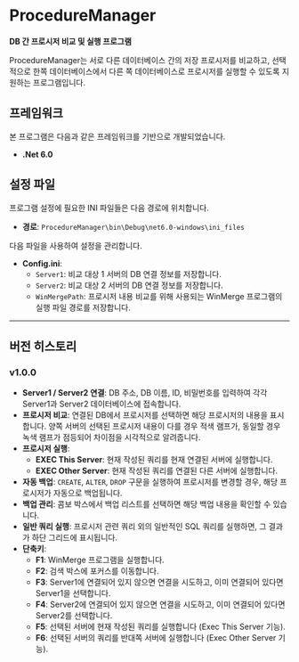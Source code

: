 # ProcedureManager

**DB 간 프로시저 비교 및 실행 프로그램**

ProcedureManager는 서로 다른 데이터베이스 간의 저장 프로시저를 비교하고, 선택적으로 한쪽 데이터베이스에서 다른 쪽 데이터베이스로 프로시저를 실행할 수 있도록 지원하는 프로그램입니다.

## 프레임워크

본 프로그램은 다음과 같은 프레임워크를 기반으로 개발되었습니다.

* **.Net 6.0**

## 설정 파일

프로그램 설정에 필요한 INI 파일들은 다음 경로에 위치합니다.

* **경로**: `ProcedureManager\bin\Debug\net6.0-windows\ini_files`

다음 파일을 사용하여 설정을 관리합니다.

* **Config.ini**:
    * `Server1`: 비교 대상 1 서버의 DB 연결 정보를 저장합니다.
    * `Server2`: 비교 대상 2 서버의 DB 연결 정보를 저장합니다.
    * `WinMergePath`: 프로시저 내용 비교를 위해 사용되는 WinMerge 프로그램의 실행 파일 경로를 저장합니다.

---

## 버전 히스토리

### v1.0.0
* **Server1 / Server2 연결**: DB 주소, DB 이름, ID, 비밀번호를 입력하여 각각 Server1과 Server2 데이터베이스에 접속합니다.
* **프로시저 비교**: 연결된 DB에서 프로시저를 선택하면 해당 프로시저의 내용을 표시합니다. 양쪽 서버의 선택된 프로시저 내용이 다를 경우 적색 램프가, 동일할 경우 녹색 램프가 점등되어 차이점을 시각적으로 알려줍니다.
* **프로시저 실행**:
    * **EXEC This Server**: 현재 작성된 쿼리를 현재 연결된 서버에 실행합니다.
    * **EXEC Other Server**: 현재 작성된 쿼리를 연결된 다른 서버에 실행합니다.
* **자동 백업**: `CREATE`, `ALTER`, `DROP` 구문을 실행하여 프로시저를 변경할 경우, 해당 프로시저가 자동으로 백업됩니다.
* **백업 관리**: 콤보 박스에서 백업 리스트를 선택하면 해당 백업 내용을 확인할 수 있습니다.
* **일반 쿼리 실행**: 프로시저 관련 쿼리 외의 일반적인 SQL 쿼리를 실행하면, 그 결과가 하단 그리드에 표시됩니다.
* **단축키**:
    * **F1**: WinMerge 프로그램을 실행합니다.
    * **F2**: 검색 박스에 포커스를 이동합니다.
    * **F3**: Server1에 연결되어 있지 않으면 연결을 시도하고, 이미 연결되어 있다면 Server1을 선택합니다.
    * **F4**: Server2에 연결되어 있지 않으면 연결을 시도하고, 이미 연결되어 있다면 Server2를 선택합니다.
    * **F5**: 선택된 서버에 현재 작성된 쿼리를 실행합니다 (Exec This Server 기능).
    * **F6**: 선택된 서버의 쿼리를 반대쪽 서버에 실행합니다 (Exec Other Server 기능).
